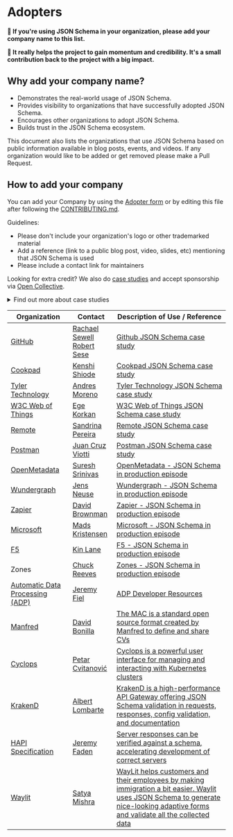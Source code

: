 # Adopters

**📢 If you're using JSON Schema in your organization, please add your company name to this list.**

**🙏 It really helps the project to gain momentum and credibility. It's a small contribution back to the project with a big impact.**

## Why add your company name?

- Demonstrates the real-world usage of JSON Schema.
- Provides visibility to organizations that have successfully adopted JSON Schema.
- Encourages other organizations to adopt JSON Schema.
- Builds trust in the JSON Schema ecosystem.

This document also lists the organizations that use JSON Schema based on public information available in blog posts, events, and videos. If any organization would like to be added or get removed please make a Pull Request.

## How to add your company

You can add your Company by using the [Adopter form](https://forms.gle/vyFskw1RshJ55LY46) or by editing this file after following the [CONTRIBUTING.md](./CONTRIBUTING.md).

Guidelines:
- Please don't include your organization's logo or other trademarked material
- Add a reference (link to a public blog post, video, slides, etc) mentioning that JSON Schema is used
- Please include a contact link for maintainers

Looking for extra credit? We also do [case studies](https://github.com/orgs/json-schema-org/projects/8/views/2) and accept sponsorship via [Open Collective](https://opencollective.com/json-schema).
<details>
<summary>Find out more about case studies</summary>
If your company would like to share more about what you're doing in public, there's a good chance we'd love to collaborate on a case study.

Please reach out to us via [our Slack](https://json-schema.org/slack) or creating a new Issue in this repo.

From exerience, these case studies can take some time to develop, write, get approved, and published. It's best if you can find out for sure if you can publish a case study with us as early as possible. If you're at a big organization, you'll likely have to get approval from people who have no idea what you're talking about. Here's some context you can share with them.

JSON Schema is an [OpenJS Foundation](https://openjsf.org/about) Project, under [The Linux Foundation](https://www.linuxfoundation.org/). Both the OpenJS Foundation and The Linux Foundation are registered non-profit organizations (501(c)(6)).

By supporting JSON Schema with a case study, you are documenting its success and your smarts in picking it as a solution. JSON Schema case studies help justify the ongoing financial support required to mature, develop, and support the JSON Schema ecosystem. Case studies also demonstrate the strength of the JSON Schema ecosystem in production today. The next case study could be you.
</details>

| Organization | Contact | Description of Use / Reference |
| --- | --- | --- |
| [GitHub](https://github.com/) | [Rachael Sewell](https://www.linkedin.com/in/rachaelsewell/)<br/>[Robert Sese](https://www.linkedin.com/in/rsese/) | [Github JSON Schema case study](https://json-schema.org/blog/posts/github-case-study) |
| [Cookpad](https://cookpad.com/) | [Kenshi Shiode](https://www.linkedin.com/in/kenshi-shiode-b65922212/) | [Cookpad JSON Schema case study](https://json-schema.org/blog/posts/cookpad-case-study-en) |
| [Tyler Technology](https://www.tylertech.com/) | [Andres Moreno](https://www.linkedin.com/in/andmoredev/) | [Tyler Technology JSON Schema case study](https://json-schema.org/blog/posts/tyler-technologies-case-study) |
| [W3C Web of Things](https://www.w3.org/WoT/) | [Ege Korkan](https://www.linkedin.com/in/ege-korkan/) | [W3C Web of Things JSON Schema case study](https://json-schema.org/blog/posts/w3c-wot-case-study) |
| [Remote](https://remote.com/) | [Sandrina Pereira](https://www.linkedin.com/in/sandrina-p/) | [Remote JSON Schema case study](https://json-schema.org/blog/posts/remote-case-study) |
| [Postman](https://www.postman.com/) | [Juan Cruz Viotti](https://www.linkedin.com/in/jviotti/) | [Postman JSON Schema case study](https://json-schema.org/blog/posts/postman-case-study) |
| [OpenMetadata](https://open-metadata.org/) | [Suresh Srinivas](https://www.linkedin.com/in/sureshsri/) | [OpenMetadata - JSON Schema in production episode](https://youtu.be/ZrVTZwmTR3k) |
| [Wundergraph](https://wundergraph.com/) | [Jens Neuse](https://www.linkedin.com/in/jens-neuse-706673195/) | [Wundergraph - JSON Schema in production episode](https://youtu.be/_TCU6da0GA8) |
| [Zapier](https://zapier.com/) | [David Brownman](https://www.linkedin.com/in/xavdid/) | [Zapier - JSON Schema in production episode](https://youtu.be/yDL98sd4KVE) |
| [Microsoft](https://www.microsoft.com/) | [Mads Kristensen](https://www.linkedin.com/in/madskvistkristensen/) | [Microsoft - JSON Schema in production episode](https://youtu.be/-yYTxLZZk58) |
| [F5](https://www.f5.com/) | [Kin Lane](https://www.linkedin.com/in/kinlane/) | [F5 - JSON Schema in production episode](https://youtu.be/pibZF049zqE) |
| Zones | [Chuck Reeves](https://www.linkedin.com/in/charles-reeves-156953284/) | [Zones - JSON Schema in production episode](https://youtu.be/fkziMQD7pqQ) |
| [Automatic Data Processing (ADP)](https://www.adp.com/) | [Jeremy Fiel](mailto:jeremy.fiel@adp.com?subject=I%20love%20JSON%20Schema%20too!) | [ADP Developer Resources](https://developers.adp.com/welcome) |
| [Manfred](https://www.getmanfred.com/) | [David Bonilla](https://www.linkedin.com/in/dbonillaf/) | [The MAC is a standard open source format created by Manfred to define and share CVs](https://github.com/getmanfred/mac) |
| [Cyclops](https://cyclops-ui.com/) | [Petar Cvitanović](https://www.linkedin.com/in/petar-cvit/) | [Cyclops is a powerful user interface for managing and interacting with Kubernetes clusters](https://cyclops-ui.com/blog/2023/11/13/JSON-schemas) |
| [KrakenD](https://www.krakend.io/) | [Albert Lombarte](https://www.linkedin.com/in/alombarte/) | [KrakenD is a high-performance API Gateway offering JSON Schema validation in requests, responses, config validation, and documentation](https://www.krakend.io/blog/json-schema-use-case/) |
| [HAPI Specification](https://hapi-server.org/) | [Jeremy Faden](https://cottagesystems.com/) | [Server responses can be verified against a schema, accelerating development of correct servers](https://github.com/hapi-server/data-specification-schema) |
| [Waylit](https://www.waylit.com/) | [Satya Mishra](https://www.linkedin.com/in/satyamishra/) | [WayLit helps customers and their employees by making immigration a bit easier. Waylit uses JSON Schema to generate nice-looking adaptive forms and validate all the collected data](https://www.waylit.com/post/more-than-1000-form-fields-and-growing-how-waylit-uses-json-schema) |

